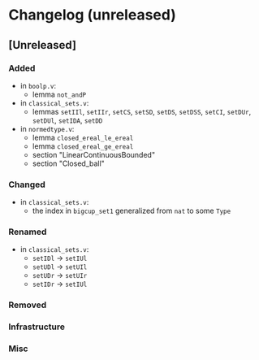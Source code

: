 # Changelog (unreleased)

## [Unreleased]

### Added

- in `boolp.v`:
  + lemma `not_andP`
- in `classical_sets.v`:
  + lemmas `setIIl`, `setIIr`, `setCS`, `setSD`, `setDS`, `setDSS`, `setCI`,
    `setDUr`, `setDUl`, `setIDA`, `setDD`
- in `normedtype.v`:
  + lemma `closed_ereal_le_ereal`
  + lemma `closed_ereal_ge_ereal`
  + section "LinearContinuousBounded"
  + section "Closed_ball"
  
### Changed

- in `classical_sets.v`:
  + the index in `bigcup_set1` generalized from `nat` to some `Type`

### Renamed

- in `classical_sets.v`:
  + `setIDl` -> `setIUl`
  + `setUDl` -> `setUIl`
  + `setUDr` -> `setUIr`
  + `setIDr` -> `setIUl`

### Removed

### Infrastructure

### Misc
